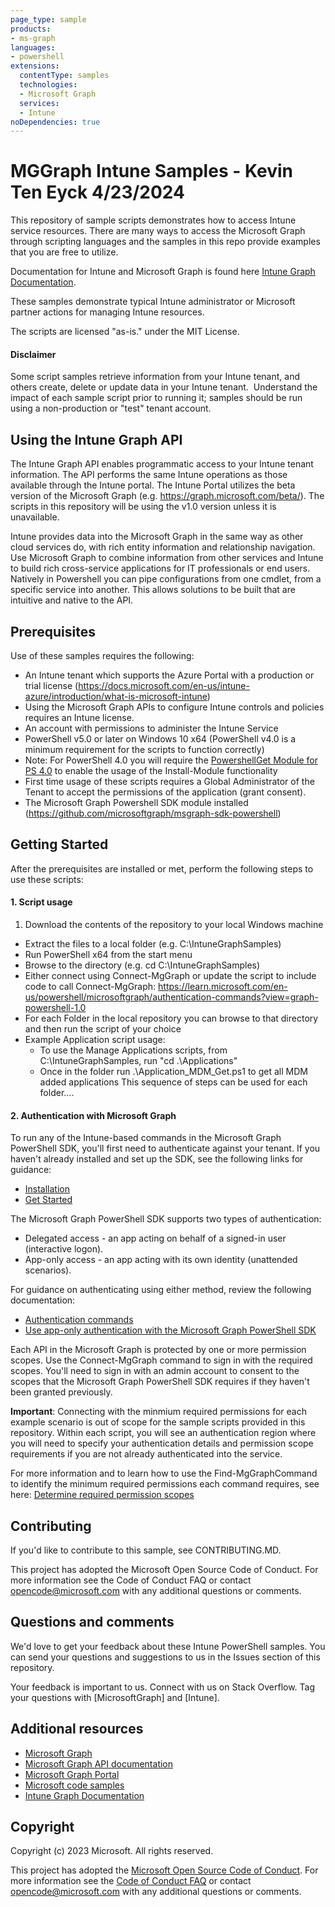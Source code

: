 ```yaml
---
page_type: sample
products:
- ms-graph
languages:
- powershell
extensions:
  contentType: samples
  technologies:
  - Microsoft Graph 
  services:
  - Intune
noDependencies: true
---
```


# MGGraph Intune Samples - Kevin Ten Eyck 4/23/2024

This repository of sample scripts demonstrates how to access Intune service resources.  There are many ways to access the Microsoft Graph through scripting languages and the samples in this repo provide examples that you are free to utilize.

Documentation for Intune and Microsoft Graph is found here [Intune Graph Documentation](https://docs.microsoft.com/en-us/graph/api/resources/intune-graph-overview?view=graph-rest-1.0).

These samples demonstrate typical Intune administrator or Microsoft partner actions for managing Intune resources.

The scripts are licensed "as-is." under the MIT License.

#### Disclaimer
Some script samples retrieve information from your Intune tenant, and others create, delete or update data in your Intune tenant.  Understand the impact of each sample script prior to running it; samples should be run using a non-production or "test" tenant account. 

## Using the Intune Graph API
The Intune Graph API enables programmatic access to your Intune tenant information. The API performs the same Intune operations as those available through the Intune portal. The Intune Portal utilizes the beta version of the Microsoft Graph (e.g. https://graph.microsoft.com/beta/<namespace>). The scripts in this repository will be using the v1.0 version unless it is unavailable. 

Intune provides data into the Microsoft Graph in the same way as other cloud services do, with rich entity information and relationship navigation.  Use Microsoft Graph to combine information from other services and Intune to build rich cross-service applications for IT professionals or end users. Natively in Powershell you can pipe configurations from one cmdlet, from a specific service into another. This allows solutions to be built that are intuitive and native to the API.   

## Prerequisites
Use of these samples requires the following:

* An Intune tenant which supports the Azure Portal with a production or trial license (https://docs.microsoft.com/en-us/intune-azure/introduction/what-is-microsoft-intune)
* Using the Microsoft Graph APIs to configure Intune controls and policies requires an Intune license.
* An account with permissions to administer the Intune Service
* PowerShell v5.0 or later on Windows 10 x64 (PowerShell v4.0 is a minimum requirement for the scripts to function correctly)
* Note: For PowerShell 4.0 you will require the [PowershellGet Module for PS 4.0](https://www.microsoft.com/en-us/download/details.aspx?id=51451) to enable the usage of the Install-Module functionality
* First time usage of these scripts requires a Global Administrator of the Tenant to accept the permissions of the application (grant consent).
* The Microsoft Graph Powershell SDK module installed (https://github.com/microsoftgraph/msgraph-sdk-powershell)

## Getting Started
After the prerequisites are installed or met, perform the following steps to use these scripts:

#### 1. Script usage

1. Download the contents of the repository to your local Windows machine
* Extract the files to a local folder (e.g. C:\IntuneGraphSamples)
* Run PowerShell x64 from the start menu
* Browse to the directory (e.g. cd C:\IntuneGraphSamples)
* Either connect using Connect-MgGraph or update the script to include code to call Connect-MgGraph: https://learn.microsoft.com/en-us/powershell/microsoftgraph/authentication-commands?view=graph-powershell-1.0
* For each Folder in the local repository you can browse to that directory and then run the script of your choice
* Example Application script usage:
  * To use the Manage Applications scripts, from C:\IntuneGraphSamples, run "cd .\Applications\"
  * Once in the folder run .\Application_MDM_Get.ps1 to get all MDM added applications
  This sequence of steps can be used for each folder....

#### 2. Authentication with Microsoft Graph
To run any of the Intune-based commands in the Microsoft Graph PowerShell SDK, you'll first need to authenticate against your tenant. If you haven't already installed and set up the SDK, see the following links for guidance:
* [Installation](https://learn.microsoft.com/en-us/powershell/microsoftgraph/installation?view=graph-powershell-1.0)
* [Get Started](https://learn.microsoft.com/en-us/graph/powershell/get-started)

The Microsoft Graph PowerShell SDK supports two types of authentication: 
* Delegated access - an app acting on behalf of a signed-in user (interactive logon).
* App-only access - an app acting with its own identity (unattended scenarios).

For guidance on authenticating using either method, review the following documentation:
* [Authentication commands](https://learn.microsoft.com/en-us/powershell/microsoftgraph/authentication-commands?view=graph-powershell-1.0)
* [Use app-only authentication with the Microsoft Graph PowerShell SDK](https://learn.microsoft.com/en-us/powershell/microsoftgraph/app-only?toc=%2Fgraph%2Ftoc.json&view=graph-powershell-1.0&tabs=azure-portal)

Each API in the Microsoft Graph is protected by one or more permission scopes. Use the Connect-MgGraph command to sign in with the required scopes. You'll need to sign in with an admin account to consent to the scopes that the Microsoft Graph PowerShell SDK requires if they haven't been granted previously.

**Important**: Connecting with the minmium required permissions for each example scenario is out of scope for the sample scripts provided in this repository. Within each script, you will see an authentication region where you will need to specify your authentication details and permission scope requirements if you are not already authenticated into the service.

For more information and to learn how to use the Find-MgGraphCommand to identify the minimum required permissions each command requires, see here:
[Determine required permission scopes](https://learn.microsoft.com/en-us/powershell/microsoftgraph/get-started?view=graph-powershell-1.0#authentication)

## Contributing

If you'd like to contribute to this sample, see CONTRIBUTING.MD.

This project has adopted the Microsoft Open Source Code of Conduct. For more information see the Code of Conduct FAQ or contact opencode@microsoft.com with any additional questions or comments.

## Questions and comments

We'd love to get your feedback about these Intune PowerShell samples. You can send your questions and suggestions to us in the Issues section of this repository.

Your feedback is important to us. Connect with us on Stack Overflow. Tag your questions with [MicrosoftGraph] and [Intune].


## Additional resources
* [Microsoft Graph](https://learn.microsoft.com/en-us/powershell/microsoftgraph/authentication-commands?view=graph-powershell-1.0)
* [Microsoft Graph API documentation](https://developer.microsoft.com/en-us/graph/docs)
* [Microsoft Graph Portal](https://developer.microsoft.com/en-us/graph/graph-explorer)
* [Microsoft code samples](https://developer.microsoft.com/en-us/graph/code-samples-and-sdks)
* [Intune Graph Documentation](https://docs.microsoft.com/en-us/graph/api/resources/intune-graph-overview?view=graph-rest-1.0)

## Copyright
Copyright (c) 2023 Microsoft. All rights reserved.

This project has adopted the [Microsoft Open Source Code of Conduct](https://opensource.microsoft.com/codeofconduct/). For more information see the [Code of Conduct FAQ](https://opensource.microsoft.com/codeofconduct/faq/) or contact [opencode@microsoft.com](mailto:opencode@microsoft.com) with any additional questions or comments.
